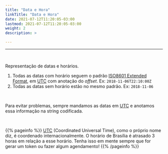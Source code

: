 ```yaml
---
title: "Data e Hora"
linkTitle: "Data e Hora"
date: 2021-07-12T11:20:05-03:00
lastmod: 2021-07-12T11:20:05-03:00
weight: 2
description: >

---
```


---

<br>

Representação de datas e horários.

1. Todas as datas com horário seguem o padrão [ISO8601 Extended Format](https://pt.wikipedia.org/wiki/ISO_8601), em [UTC](https://pt.wikipedia.org/wiki/Tempo_Universal_Coordenado) com anotação do _offset_. Ex: `2018-11-06T22:10:00Z`
2. Todas as datas sem horário estão no mesmo padrão. Ex: `2018-11-06`

<br>

Para evitar problemas, sempre mandamos as datas em [UTC](https://pt.wikipedia.org/wiki/Tempo_Universal_Coordenado) e anotamos essa informação na string codificada.

<br>

{{% pageinfo %}}
[UTC](https://pt.wikipedia.org/wiki/Tempo_Universal_Coordenado) (Coordinated Universal Time), como o próprio nome diz, é coordenado internacionalmente. O horário de Brasília é atrasado 3 horas em relação a esse horário. Tenha isso em mente sempre que for gerar um token ou fazer algum agendamento!
{{% /pageinfo %}}

